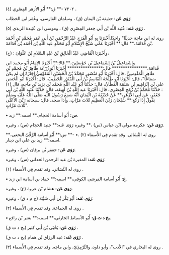 ٧٢٠٢ -** ق:** أَبُو الأزهر المِصْرِي (٤) .

**رَوَى عَن:** حذيفة بْن اليمان (ق) ، وسلمان الفارسي، وعُمَر ابن الخطاب.

**رَوَى عَنه:** عُبَيد اللَّه بْن أَبي جعفر المِصْرِي (ق) ، وموسى ابن عُبَيدة الربذي (٥) .

روى له ابن ماجة حديثًا" واحدًا.أَخْبَرَنَا بِهِ أَبُو الْفَرَجِ عَبْدُ الرَّحْمَنِ بْنُ أَبي عُمَر مُحَمَّدِ بْنِ أَحْمَدَ بْنِ قُدَامَةَ،** قال:** أَخْبَرَنَا عَمِّي شَيْخُ الإِسْلامِ أَبُو مُحَمَّدٍ عَبد اللَّهِ بْن أَحْمَد بْن قُدَامَةَ.

(ح) : وأَخْبَرَنَا الْقَاضِي عَبْدُ الْخَالِقِ بْنُ عَبْدِ السَّلامِ بْنُ عُلْوَانَ،

وإِسْمَاعِيلُ بْنُ إِسْمَاعِيلَ بْنِ جَوْسَلِينَ،** قَالا:** أَخْبَرَنَا الإِمَامُ أَبُو محمد ابن قُدَامَةَ،**************** قال:**************** أَخْبَرَنَا أَبُو زُرْعَة طَاهِرُ بْنُ مُحَمَّدِ بْنِ طَاهِرٍ الْمَقْدِسِيُّ، قال: أَخْبَرَنَا أَبُو مَنْصُورٍ مُحَمَّدُ بْنُ الْحُسَيْنِ الْمُقَوِّمِيُّ إِجَازَةً إن لم يكن سَمَاعًا"، قال: أَخْبَرَنَا أَبُو طَلْحَةَ الْقَاسِمُ بْنُ أَبي الْمُنْذِرِ الْخَطِيبُ، قال: أَخْبَرَنَا أَبُو الْحَسَن علي بْن إِبْرَاهِيم بْنِ سَلَمَةَ الْقَطَّانُ، قال: حَدَّثَنَا أَبُو عَبْد اللَّهِ مُحَمَّد بْن يَزِيدَ بْنِ ماجه، قال (١) : حَدَّثَنَا مُحَمَّدُ بْنُ رُمْحٍ المِصْرِي، قال: أَخْبَرَنَا عَبد اللَّهِ بْنُ لَهِيعَة، قال: حَدَّثَنَا عُبَيد اللَّهِ بْن أَبي جَعْفَرٍ، عَن أَبِي الأَزْهَرِ،** عَنْ حُذَيْفَةَ بْنِ الْيَمَانِ أَنَّهُ سَمِعَ رَسُولَ اللَّهِ صَلَّى اللَّهُ عَلَيْهِ وسَلَّمَ يَقُولُ إِذَا رَكَعَ:** سُبْحَانَ رَبِّيَ الْعَظِيمِ ثَلاثَ مَرَّاتٍ، وإذا سجد، قال: سبحانه رَبِّيَ الأَعْلَى ثَلاثَ مَرَّاتٍ".

**• س:** أَبُو أسامة الحجام،** اسمه:** زيد.

**رَوَى عَن:** عكرمة مولى ابْن عباس (س) ،** وغيره رَوَى عَنه:** جنيد الحجام (س) ، وغيره.

روى له النَّسَائي. وقد تقدم فِي الأَسماء (٢) .• -** س:** أَبُو أسامة الرَّقِّيّ النخعي،** اسمه:** زيد بن علي ابن دينار.

**رَوَى عَن:** جعفر بْن برقان (س) ، وغيره.

**رَوَى عَنه:** المغيرة بْن عبد الرحمن الحداني (س) ، وغيره.

روى له النَّسَائي. وقد تقدم فِي الأَسماء (١) .

**• ع:** أَبُو أسامة القرشي الكوفي،** اسمه:** حماد بن أسامة ابن زيد.

**رَوَى عَن:** هشام بْن عروة (ع) ، وغيره.

**رَوَى عَنه:** أَبُو بَكْر بْن أَبي شَيْبَة (خ م د ق) ، وغيره.

روى له الجماعة. وقد تقدم فِي الأَسماء (٢) .

**• بخ د ت ق:** أَبُو الأسباط الحارثي،** اسمه:** بشر بْن رافع.

**رَوَى عَن:** يَحْيَى بْن أَبي كثير (بخ د ت ق) .

**رَوَى عَنه:** عبد الرزاق بْن همام (بخ د ت ق) .

روى له البخاري في "الأدب"، وأبو داود، والتِّرْمِذِيّ، وابن ماجه. وقد تقدم فِي الأَسماء (٣) .